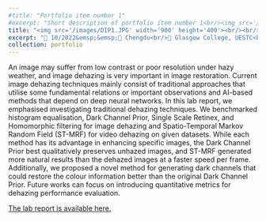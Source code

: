 ```yaml
---
#title: "Portfolio item number 1"
#excerpt: "Short description of portfolio item number 1<br/><img src='/images/500x300.png'>"
title: "<img src='/images/DIP1.JPG' width='900' height='400'><br/><br/>Image and Video Dehazing"
excerpt: "📅 10/2022&emsp;&emsp;📍 Chengdu<br/>🏫 Glasgow College, UESTC<br/>🏷️ Digital image processing<br/>"
collection: portfolio
---
```


An image may suffer from low contrast or poor resolution under hazy weather, and image dehazing is very important in image restoration. Current image dehazing techniques mainly consist of traditional approaches that utilise some fundamental relations or important observations and AI-based methods that depend on deep neural networks. In this lab report, we emphasised investigating traditional dehazing techniques. We benchmarked histogram equalisation, Dark Channel Prior, Single Scale Retinex, and Homomorphic filtering for image dehazing and Spatio-Temporal Markov Random Field (ST-MRF) for video dehazing on given datasets. While each method has its advantage in enhancing specific images, the Dark Channel Prior best qualitatively preserves unhazed images, and ST-MRF generated more natural results than the dehazed images at a faster speed per frame. Additionally, we proposed a novel method for generating dark channels that could restore the colour information better than the original Dark Channel Prior. Future works can focus on introducing quantitative metrics for dehazing performance evaluation.

[The lab report is available here.](http://rrpioneer.github.io/files/DIP1.pdf)
